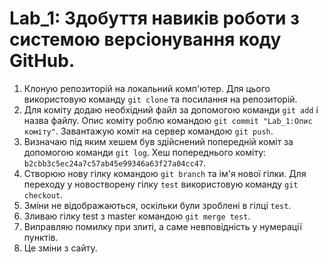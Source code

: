 # Lab_1: Здобуття навиків роботи з системою версіонування коду GitHub.

1. Клоную репозиторій на локальний комп'ютер. Для цього використовую команду `git clone` та посилання на репозиторій.
2. Для коміту додаю необхідний файл за допомогою команди `git add` i назва файлу. Опис коміту роблю командою `git commit "Lab_1:Опис коміту"`. Завантажую коміт на сервер командою `git push`.
3. Визначаю під яким хешем був здійснений попередній коміт за допомогою команди `git log`. Хеш попереднього коміту: `b2cbb3c5ec24a7c57ab45e99346a63f27a04cc47`.
4. Створюю нову гілку командою `git branch` та ім'я нової гілки. Для переходу у новостворену гілку `test` використовую команду `git checkout`.
5. Зміни не відображаються, оскільки були зроблені в гілці `test`.
6. Зливаю гілку test з master командою `git merge test`.
7. Виправляю помилку при злиті, а саме невповідність у нумерації пунктів.
8. Це зміни з сайту.

